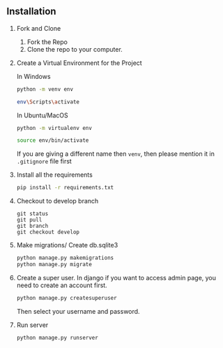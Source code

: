 ## Installation 

1. Fork and Clone
    <ol>
    <li>Fork the Repo</li>
    <li>Clone the repo to your computer.</li>
    </ol>

2. Create a Virtual Environment for the Project

    In Windows
    ```bash
    python -m venv env
    
    env\Scripts\activate
    ```

    In Ubuntu/MacOS
    ```bash
    python -m virtualenv env
    
    source env/bin/activate
    ```

   If you are giving a different name then `venv`, then please mention it in `.gitignore` file first

3. Install all the requirements

    ```bash
    pip install -r requirements.txt
    ```

4. Checkout to develop branch
     ```git
    git status
    git pull
    git branch
    git checkout develop
    
    ```


5. Make migrations/ Create db.sqlite3

    ```bash
    python manage.py makemigrations
    python manage.py migrate
    ```
6. Create a super user.
    In django if you want to access admin page, you need to create an account first.
    ```djangotemplate
    python manage.py createsuperuser
    ```
   Then select your username and password.

7. Run server
    ```bash
    python manage.py runserver
    ```
